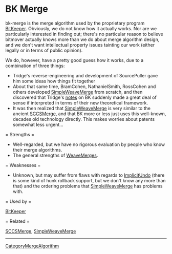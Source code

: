 # BK Merge

bk-merge is the merge algorithm used by the proprietary program [BitKeeper](http://bitmover.com).  Obviously, we do not know how it actually works.  Nor are we particularly interested in finding out; there's no particular reason to believe bitmover actually knows more than we do about merge algorithm design, and we don't want intellectual property issues tainting our work (either legally or in terms of public opinion).

We do, however, have a pretty good guess how it works, due to a combination of three things:
  * Tridge's reverse-engineering and development of SourcePuller gave him some ideas how things fit together
  * About that same time, BramCohen, NathanielSmith, RossCohen and others developed [SimpleWeaveMerge](SimpleWeaveMerge.md) from scratch, and then discovered that Tridge's [notes](http://loglibrary.com/show_page/view/126?Multiplier=3600&Interval=6&StartTime=1115689007) on BK suddenly made a great deal of sense if interpreted in terms of their new theoretical framework.
  * It was then realized that [SimpleWeaveMerge](SimpleWeaveMerge.md) is very similar to the ancient [SCCSMerge](SCCSMerge.md), and that BK more or less just uses this well-known, decades old technology directly.  This makes worries about patents somewhat less urgent...

= Strengths =

  * Well-regarded, but we have no rigorous evaluation by people who know their merge algorithms.
  * The general strengths of [WeaveMerges](WeaveMerge.md).

= Weaknesses =

  * Unknown, but may suffer from flaws with regards to [ImplicitUndo](ImplicitUndo.md) (there is some kind of hunk rollback support, but we don't know any more than that) and the ordering problems that [SimpleWeaveMerge](SimpleWeaveMerge.md) has problems with.

= Used by =

[BitKeeper](BitKeeper.md)

= Related =

[SCCSMerge](SCCSMerge.md), [SimpleWeaveMerge](SimpleWeaveMerge.md)

----

[CategoryMergeAlgorithm](CategoryMergeAlgorithm.md)
